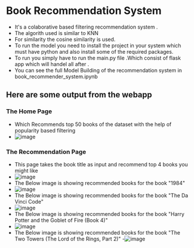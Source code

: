 # Book Recommendation System
- It's a colaborative based filtering recommendation system .
- The algorith used is similar to KNN
- For similarity the cosine similarity is used.
- To run the model you need to install the project in your system which must have python and also install some of the required packages.
- To run you simply have to run the main.py file .Which consist of flask app which will handel all after .
- You can see the full Model Building of the recommendation system in book_recommender_system.ipynb
  
## Here are some output from the webapp
### The Home Page 
- Which Recommends top 50 books of the dataset with the help of popularity based filtering
- ![image](https://github.com/Shoaibkhan11/bookRecommendationSystem/assets/54126582/80975bfb-f7e6-4ce0-8630-9827114036e2)

### The Recommendation Page
- This page takes the book title as input and recommend top 4 books you might like
- ![image](https://github.com/Shoaibkhan11/bookRecommendationSystem/assets/54126582/dc08c85c-3d5c-46c6-b640-81054bf8844a)
- The Below image is showing recommended books for the book "1984"
- ![image](https://github.com/Shoaibkhan11/bookRecommendationSystem/assets/54126582/b2241231-578a-41cb-a496-1ec82388e38e)
- The Below image is showing recommended books for the book "The Da Vinci Code"
- ![image](https://github.com/Shoaibkhan11/bookRecommendationSystem/assets/54126582/39bb51d5-9c8d-4201-b103-e1b0c6d55cba)
- The Below image is showing recommended books for the book "Harry Potter and the Goblet of Fire (Book 4)"
- ![image](https://github.com/Shoaibkhan11/bookRecommendationSystem/assets/54126582/9ffff740-d5b9-4cdb-a439-1ebc1fc7ce62)
- The Below image is showing recommended books for the book "The Two Towers (The Lord of the Rings, Part 2)"
-![image](https://github.com/Shoaibkhan11/bookRecommendationSystem/assets/54126582/5773e849-aa0b-41f8-9e03-597be112f72f)




 

